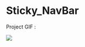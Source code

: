 # Sticky_NavBar

Project GIF :

![](https://github.com/hamdeth3/Projects/blob/main/25%20-%20Sticky%20NavBar/stickyNavbarGIF.gif)
